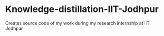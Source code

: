 # Knowledge-distillation-IIT-Jodhpur
Creates source code of my work during my research internship at IIT Jodhpur

